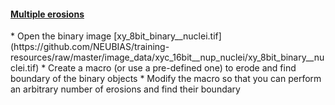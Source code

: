 <h4 id="for_loop_erosion"><a href="#for_loop_erosion">Multiple erosions</a></h4>
  * Open the binary image [xy_8bit_binary__nuclei.tif](https://github.com/NEUBIAS/training-resources/raw/master/image_data/xyc_16bit__nup_nuclei/xy_8bit_binary__nuclei.tif)
  * Create a macro (or use a pre-defined one) to erode and find boundary of the binary objects
  * Modify the macro so that you can perform an arbitrary number of erosions and find their boundary